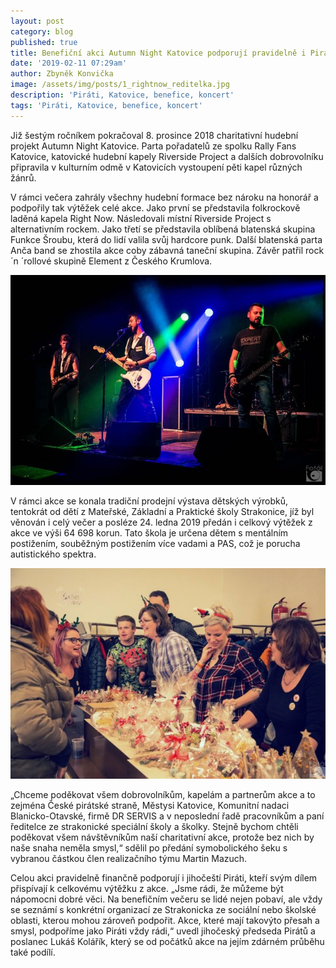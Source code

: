 ```yaml
---
layout: post
category: blog
published: true
title: Benefiční akci Autumn Night Katovice podporují pravidelně i Piráti
date: '2019-02-11 07:29am'
author: Zbyněk Konvička
image: /assets/img/posts/1_rightnow_reditelka.jpg
description: 'Piráti, Katovice, benefice, koncert'
tags: 'Piráti, Katovice, benefice, koncert'
---
```

Již šestým ročníkem pokračoval 8. prosince 2018 charitativní hudební projekt Autumn Night Katovice. Parta pořadatelů ze spolku Rally Fans Katovice, katovické hudební kapely Riverside Project a dalších dobrovolníku připravila v kulturním odmě v Katovicích vystoupení pěti kapel různých žánrů. 


V rámci večera zahrály všechny hudební formace bez nároku na honorář a podpořily tak výtěžek celé akce. Jako první se představila folkrockově laděná kapela Right Now. Následovali místní Riverside Project s alternativním rockem. Jako třetí se představila oblíbená blatenská skupina Funkce Šroubu, která do lidí valila svůj hardcore punk. Další blatenská parta Anča band se zhostila akce coby zábavná  taneční skupina. Závěr patřil rock´n ´rollové skupině Element z Českého Krumlova. 

![](/assets/img/posts/2_riverside_project.jpg)


V rámci akce se konala tradiční prodejní výstava dětských výrobků, tentokrát od dětí z Mateřské, Základní a Praktické školy Strakonice, jíž byl věnován i celý večer a posléze 24. ledna 2019 předán i celkový výtěžek z akce ve výši 64 698 korun. Tato škola je určena dětem s
 mentálním postižením, souběžným postižením více vadami a PAS, což je porucha autistického spektra. 

![](/assets/img/posts/3_prodejni_vystava.jpg)


„Chceme poděkovat všem dobrovolníkům, kapelám a partnerům akce a to zejména České pirátské straně, Městysi Katovice, Komunitní nadaci Blanicko-Otavské, firmě DR SERVIS a v neposlední řadě pracovníkům a paní ředitelce ze strakonické speciální školy a školky. Stejně bychom chtěli poděkovat všem návštěvníkům naší charitativní akce, protože bez nich by naše snaha neměla smysl,“ sdělil po předání symobolického šeku s vybranou částkou člen realizačního týmu Martin Mazuch.

Celou akci pravidelně finančně podporují i jihočeští Piráti, kteří svým dílem přispívají k celkovému výtěžku z akce. „Jsme rádi, že můžeme být nápomocni dobré věci. Na benefičním večeru se lidé nejen pobaví, ale vždy se seznámí s konkrétní organizací ze Strakonicka ze sociální nebo školské oblasti, kterou mohou zároveň podpořit. Akce, které mají takovýto přesah a smysl, podpoříme jako Piráti vždy rádi,“ uvedl jihočeský předseda Pirátů a poslanec Lukáš Kolářík, který se od počátků akce na jejím zdárném průběhu také podílí.
